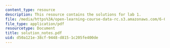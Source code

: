 ```yaml
---
content_type: resource
description: This resource contains the solutions for lab 1.
file: /media/https%3A/open-learning-course-data-rc.s3.amazonaws.com/6-092-java-preparation-for-6-170-january-iap-2006/d50a121e38cf9448d8151c205fe400de_solution_notes.pdf
file_type: application/pdf
resourcetype: Document
title: solution_notes.pdf
uid: d50a121e-38cf-9448-d815-1c205fe400de
---
```

